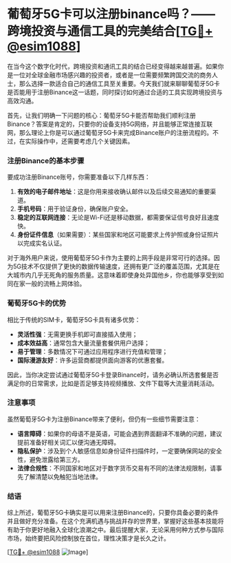 # 葡萄牙5G卡可以注册binance吗？——跨境投资与通信工具的完美结合[[TG💪+ @esim1088](https://t.me/s/esim1088)]

在当今这个数字化时代，跨境投资和通讯工具的结合已经变得越来越普遍。如果你是一位对全球金融市场感兴趣的投资者，或者是一位需要频繁跨国交流的商务人士，那么选择一款适合自己的通信工具至关重要。今天我们就来聊聊葡萄牙5G卡是否能用于注册Binance这一话题，同时探讨如何通过合适的工具实现跨境投资与高效沟通。

首先，让我们明确一下问题的核心：葡萄牙5G卡能否帮助我们顺利注册Binance？答案是肯定的，只要你的设备支持5G网络，并且能够正常连接互联网，那么理论上你是可以通过葡萄牙5G卡来完成Binance账户的注册流程的。不过，在实际操作中，还需要考虑几个关键因素。

### 注册Binance的基本步骤

要成功注册Binance账号，你需要准备以下几样东西：
1. **有效的电子邮件地址**：这是你用来接收确认邮件以及后续交易通知的重要渠道。
2. **手机号码**：用于验证身份，确保账户安全。
3. **稳定的互联网连接**：无论是Wi-Fi还是移动数据，都需要保证信号良好且速度快。
4. **身份证件信息**（如果需要）：某些国家和地区可能要求上传护照或身份证照片以完成实名认证。

对于海外用户来说，使用葡萄牙5G卡作为主要的上网手段是非常可行的选择。因为5G技术不仅提供了更快的数据传输速度，还拥有更广泛的覆盖范围，尤其是在大城市内几乎无死角的服务质量。这意味着即使身处异国他乡，你也能够享受到如同在家一般的流畅上网体验。

### 葡萄牙5G卡的优势

相比于传统的SIM卡，葡萄牙5G卡具有诸多优势：
- **灵活性强**：无需更换手机即可直接插入使用；
- **成本效益高**：通常包含大量流量套餐供用户选择；
- **易于管理**：多数情况下可通过应用程序进行充值和管理；
- **国际漫游友好**：许多运营商都提供面向游客的优惠套餐。

因此，当你决定尝试通过葡萄牙5G卡登录Binance时，请务必确认所选套餐是否满足你的日常需求，比如是否足够支持视频播放、文件下载等大流量消耗活动。

### 注意事项

虽然葡萄牙5G卡为注册Binance带来了便利，但仍有一些细节需要注意：
- **语言障碍**：如果你的母语不是英语，可能会遇到界面翻译不准确的问题，建议提前准备好相关词汇以便沟通无障碍。
- **隐私保护**：涉及到个人敏感信息如身份证件扫描件时，一定要确保网站的安全性，避免泄露给第三方。
- **法律合规性**：不同国家和地区对于数字货币交易有不同的法律法规限制，请事先了解清楚以免触犯当地法律。

### 结语

综上所述，葡萄牙5G卡确实是可以用来注册Binance的，只要你具备必要的条件并且做好充分准备。在这个充满机遇与挑战并存的世界里，掌握好这些基本技能将有助于你更好地融入全球化浪潮之中。最后提醒大家，无论采用何种方式参与国际市场，始终要把风险控制放在首位，理性决策才是长久之计。

[[TG💪+ @esim1088](https://t.me/s/esim1088) ![Image](https://i.postimg.cc/4NQfJmqS/Snipaste-2025-05-13-00-14-12.png)]